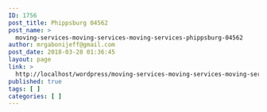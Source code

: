 ```yaml
---
ID: 1756
post_title: Phippsburg 04562
post_name: >
  moving-services-moving-services-moving-services-phippsburg-04562
author: mrgabonijeff@gmail.com
post_date: 2018-03-28 01:36:45
layout: page
link: >
  http://localhost/wordpress/moving-services-moving-services-moving-services-phippsburg-04562/
published: true
tags: [ ]
categories: [ ]
---
```

